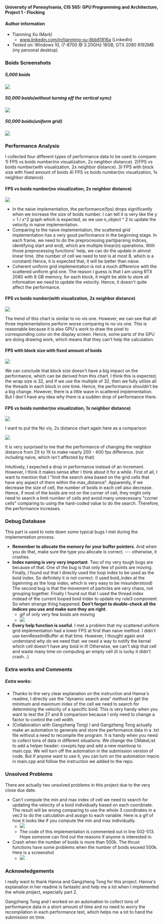 **University of Pennsylvania, CIS 565: GPU Programming and Architecture,
Project 1 - Flocking**

#### Author information

* Tianming Xu (Mark)
  - www.linkedin.com/in/tianming-xu-8bb81816a (LinkedIn)
* Tested on: Windows 10, i7-8700 @ 3.20GHz 16GB, GTX 2080 8192MB (my personal desktop)

### Boids Screenshots

##### 5,000 boids

![](images/5k_scattered.gif)

##### 50,000 boids(without turning off the vertical sync)

![](images/scattered_50k.gif)

##### 50,000 boids(uniform grid)

![](images/50k_scattered.gif)

### Performance Analysis

I collected four different types of performance data to be used to compare: 1) FPS vs boids number(no visualization, 2x neighbor distance). 2)FPS vs boids number(with visualization, 2x neighbor distance). 3) FPS with block size with fixed amount of boids 4) FPS vs boids number(no visualization, 1x neighbor distance).

#### FPS vs boids number(no visualization, 2x neighbor distance)



![](images/chart_no_vis_fpsVSnumOfBoids.png)

* In the naive implementation, the performance(fps) drops significantly when we increase the size of boids number. I can tell it is very like the y = 1 / x^2 graph which is expected, as we use n_object ^ 2 to update the velocity in naive implementation.
* Comparing to the naive implementation, the scattered grid implementation has a very good performance in the beginning stage. In each frame, we need to do the preprocessing part(parsing indices, identifying start and end), which are multiple linear(n) operations. With those preprocessing functions' help, we can do the update in almost linear time. (the number of cell we need to test is at most 8, which is a constant) Hence, it is expected that, it will be better than naive.
* Coherent uniform grid implementation is not a much difference with the scattered uniform grid one. The reason I guess is that I am using RTX 2080 with 8 GB memory, for each block, it might be able to store all information we need to update the velocity. Hence, it doesn't quite affect the performance.

#### FPS vs boids number(with visualization, 2x neighbor distance)

![](images/fps_vsboidsnum_withVis.png)

The trend of this chart is similar to no vis one. However, we can see that all three implementations perform worse comparing to no vis one. This is reasonable because it is also GPU's work to draw the pixel to corresponding color on the display screen. Hence, some parts of the GPU are doing drawing work, which means that they can't help the calculation.

#### FPS with block size with fixed amount of boids

![](images/fps_vs_blocksize.png)

We can conclude that block size doesn't have a big impact on the performance, which can be derived from this chart. I think this is expected, the wrap size is 32, and if we use the multiple of 32, then we fully utilize all the threads in each block in one time. Hence, the performance shouldn't be a big change. However, there is a little wave in scattered implementation. But I don't have any idea why there is a sudden drop of performance there.

#### FPS vs boids number(no visualization, 1x neighbor distance)



![](images/fps_vs_boidsnum_1xdistance.png)

I want to put the No vis, 2x distance chart again here as a comparison

![](images/chart_no_vis_fpsVSnumOfBoids.png)

It is very surprised to me that the performance of changing the neighbor distance from 2X to 1X to make nearly 200 - 400 fps difference. (not including naive, which isn't affected by that)

Intuitively, I expected a drop in performance instead of an increment. However, I think it makes sense after I think about it for a while. First of all, I want to mention that I "limit the search area based on the grid cells that have any aspect of them within the max_distance".  Apparently, if we decrease the size of cell, the number of boids in each cell also decrease. Hence, if most of the boids are not on the corner of cell, they might only need to search a limit number of cells and avoid many unnecessary "corner cells" comparing to using the hard-coded value to do the search. Therefore, the performance increases.

### Debug Database

This part is used to note down some typical bugs I met during the implementation process. 

* **Remember to allocate the memory for your buffer pointers**. And when you do that, make sure the type you allocate is correct. --- otherwise, it crashes.
* **Index naming is very very important**. Two of my very tough bugs are because of that. One of the bug is that only few of points are moving. Finally, I found out that I directly used the loop index to be used as the boid index. So definitely it is not correct. (I used boid_index at the bgeinning as the loop index, which is very easy to be misunderstood) The second bug is that the movement of particles are very chaos, not grouping together. Finally I found out that I used the thread index instead of the current looped boid index to update my rule3 component. So when strange thing happened. **Don't forget to double-check all the indices you use and make sure they are right**.
  * gif of only very few boids are moving
  * ![](images/few_color_points.gif)
* **Every help function is useful**. I met a problem that my scattered uniform grid implementation had a lower FPS at first than naive method. I didn't use  kernResetIntBuffer at that time. However, I thought again and understand why do we need that: we need a way to notify the kernel which cell doesn't have any boid in it! Otherwise, we can't skip that cell and waste many time on computing an empty cell (it is lucky it didn't crash...)

### Extra works and Comments

##### Extra works:

- Thanks to the very clear explanation on the instruction and Hanna's readme, I directly use the "dynamic search area" method to get the minimum and maximum index of the cell we need to search for determining the velocity of a specific boid. This is very handy when you want to test the 27 and 8 comparison because I only need to change a factor to control the cell width.
- (Collaboration with Gangzheng Tong) I and Gangzheng Tong actually make an automation to generate and store the performance data in a .txt file without a need to recompile the program. It is handy when you need to collect tons of data in different situations. We change the CMakeList to add a helper header: cxxopts.hpp and add a new mainloop to main.cpp. We will turn off the automation in the submission version of code. But if anyone want to use it, you can turn on the automation macro in main.cpp and follow the instruction we added to the repo.

### Unsolved Problems

There are actually two unsolved problems in this project due to the very close due date.

- Can't compute the min and max index of cell we need to search for updating the velocity of a boid individually based on each coordinate. The result will be wrong comparing to use the whole 3 coordinates in a vec3 to do the calculation and assign to each variable.  Here is a gif of how it looks like if you compute the min and max individually. 
  - ![](images/individual_coordinate_index_wrong.gif)
  - The code of this implementation is commented out in line 502-513. Hope someone can find out the reasons if anyone is interested in.
- Crash when the number of boids is more than 500k. The thrust functions have some problems when the number of boids exceed 500k. Here is a screenshot
  - ![](images/crash_dump.png)

### Acknowledgements

I really want to thank Hanna and Gangzheng Tong for this project. Hanna's explanation in her readme is fantastic and help me a lot when I implemented the whole project, especially part 2. 

Gangzheng Tong and I worked on an automation to collect tons of performance data in a short amount of time and no need to worry the recompilation in each performance test, which helps me a lot to hand the submission on time.
